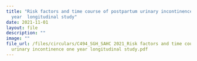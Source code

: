 ```yaml
---
title: "Risk factors and time course of postpartum urinary incontinence: one
  year  longitudinal study"
date: 2021-11-01
layout: file
description: ""
image: ""
file_url: /files/circulars/C494_SGH_SAHC 2021_Risk factors and time course of postpartum
  urinary incontinence one year longitudinal study.pdf
---
```

